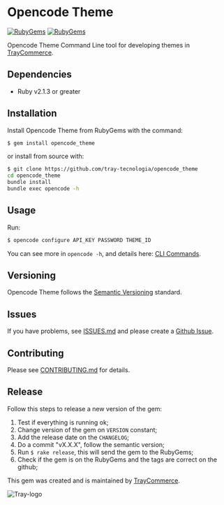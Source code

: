 # Opencode Theme
[![RubyGems][gem_version_badge]][ruby_gems]
[![RubyGems][gem_downloads_badge]][ruby_gems]

Opencode Theme Command Line tool for developing themes in [TrayCommerce](https://github.com/tray-tecnologia).
## Dependencies

*  Ruby v2.1.3 or greater

## Installation

Install Opencode Theme from RubyGems with the command:

```bash
$ gem install opencode_theme
```

or install from source with:

```bash
$ git clone https://github.com/tray-tecnologia/opencode_theme
cd opencode_theme
bundle install
bundle exec opencode -h
```

## Usage

Run:

```bash
$ opencode configure API_KEY PASSWORD THEME_ID
```

You can see more in  `opencode -h`, and details here: [CLI Commands](http://dev.tray.com.br/hc/pt-br/articles/215996428-Comandos-da-GEM-OpenCode).

## Versioning

Opencode Theme follows the [Semantic Versioning](http://semver.org/) standard.

## Issues

If you have problems, see [ISSUES.md](https://github.com/tray-tecnologia/opencode_theme/blob/master/CONTRIBUTING.md) and please create a [Github Issue](https://github.com/tray-tecnologia/opencode_theme/issues).

## Contributing

Please see [CONTRIBUTING.md](https://github.com/tray-tecnologia/opencode_theme/blob/master/CONTRIBUTING.md) for details.

## Release

Follow this steps to release a new version of the gem:

1. Test if everything is running ok;
2. Change version of the gem on `VERSION` constant;
3. Add the release date on the `CHANGELOG`;
4. Do a commit "vX.X.X", follow the semantic version;
5. Run `$ rake release`, this will send the gem to the RubyGems;
6. Check if the gem is on the RubyGems and the tags are correct on the github;

This gem was created and is maintained by [TrayCommerce](https://github.com/tray-tecnologia).

![Tray-logo](https://avatars1.githubusercontent.com/u/3370163?v=3&s=220)


[tray_commerce]: http://www.tray.com.br
[gem_version_badge]: http://img.shields.io/gem/v/opencode_theme.svg?style=flat
[gem_downloads_badge]: http://img.shields.io/gem/dt/opencode_theme.svg?style=flat
[ruby_gems]: http://rubygems.org/gems/opencode_theme
